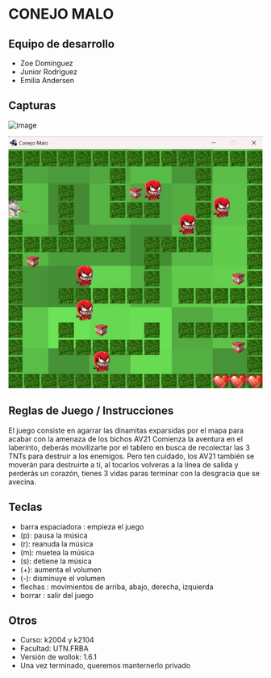 # CONEJO MALO

## Equipo de desarrollo

- Zoe Dominguez
- Junior Rodriguez
- Emilia Andersen

## Capturas

![image](https://github.com/pdepjm/2023-o-tpi-game-ruidodemate/assets/102927780/374c06d2-5bb1-40b2-a8bc-764397e41f0e)


![image](https://github.com/pdepjm/2023-o-tpi-game-ruidodemate/blob/master/assets/foto.png)


## Reglas de Juego / Instrucciones

El juego consiste en agarrar las dinamitas exparsidas por el mapa para acabar con la amenaza de los bichos AV21
Comienza la aventura en el laberinto, deberás movilizarte por el tablero en busca de recolectar las 3 TNTs para
destruir a los enemigos. Pero ten cuidado, los AV21 también se moverán para destruirte a ti, al tocarlos
volveras a la línea de salida y perderás un corazón, tienes 3 vidas paras terminar con la desgracia que se avecina.

## Teclas

- barra espaciadora : empieza el juego
- (p): pausa la música
- (r): reanuda la música
- (m): muetea la música
- (s): detiene la música
- (+): aumenta el volumen
- (-): disminuye el volumen
- flechas : movimientos de arriba, abajo, derecha, izquierda
- borrar : salir del juego


## Otros

- Curso: k2004 y k2104
- Facultad: UTN.FRBA
- Versión de wollok: 1.6.1
- Una vez terminado, queremos manternerlo privado

